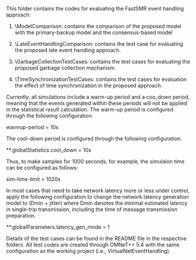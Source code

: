 This folder contains the codes for evaluating the FastSMR event handling approach:

1. \ModelComparison: contains the comparison of the proposed model with the primary-backup model and the consensus-based model

2. \LateEventHandlingComparison: contains the test case for evaluating the proposed late event handling approach.

3. \GarbageCollectionTestCases: contains the test cases for evaluating the proposed garbage collection mechanism.

4. \TimeSynchronizationTestCases: contains the test cases for evaluation the effect of time synchronization in the proposed approach.

Currently, all simulations include a warm-up period and a coo_down period, meaning that the events generated within these periods will not be applied in the statistical result calculation. The warm-up period is configured through the following configuration:

warmup-period = 10s

The cool-down period is configured through the following configuration:

**.globalStatistics.cool_down = 10s

Thus, to make samples for 1000 seconds, for example, the simulaion time can be configured as follows:

sim-time-limit = 1020s

In most cases that need to take network latency more or less under control, apply the following configuration to change the network latency generation model to (Dmin + jitter) where Dmin denotes the minimal estimated latency in single-trip transmission, including the time of message transmission preparation.

**.globalParameters.latency_gen_mode = 1

Details of the test cases can be found in the README file in the respective folders. All test codes are created through OMNeT++ 5.4 with the same configuration as the working project (i.e., VirtualNetEventHandling).